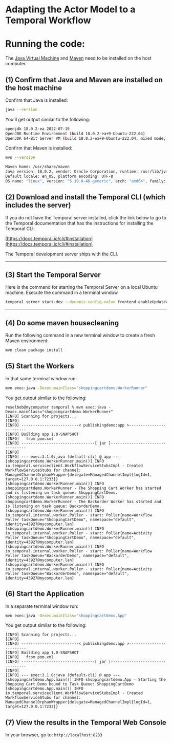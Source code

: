 # Adapting the Actor Model to a Temporal Workflow

# Running the code:

The [Java Virtual Machine](https://openjdk.org/) and [Maven](https://maven.apache.org/install.html) need to be installed
on the host computer.

## (1) Confirm that Java and Maven are installed on the host machine

Confirm that Java is installed:

```bash
java --version
```

You'll get output similar to the following:

```bash
openjdk 18.0.2-ea 2022-07-19
OpenJDK Runtime Environment (build 18.0.2-ea+9-Ubuntu-222.04)
OpenJDK 64-Bit Server VM (build 18.0.2-ea+9-Ubuntu-222.04, mixed mode, sharing)
```

Confirm that Maven is installed:

```bash
mvn --version
```

```bash
Maven home: /usr/share/maven
Java version: 18.0.2, vendor: Oracle Corporation, runtime: /usr/lib/jvm/jdk-18.0.2
Default locale: en_US, platform encoding: UTF-8
OS name: "linux", version: "5.19.0-46-generic", arch: "amd64", family: "unix"
```

## (2) Download and install the Temporal CLI (which includes the server)

If you do not have the Temporal server installed, click the link below to go to the Temporal documentation that has the
instructions for installing the Temporal CLI.

[https://docs.temporal.io/cli/#installation](https://docs.temporal.io/cli/#installation)

The Temporal development server ships with the CLI.

---

## (3) Start the Temporal Server

Here is the command for starting the Temporal Server on a local Ubuntu machine. Execute the command in a terminal
window.

```bash
temporal server start-dev --dynamic-config-value frontend.enableUpdateWorkflowExecution=true
```

---

## (4) Do some maven housecleaning

Run the following command in a new terminal window to create a fresh Maven environment:

```bash
mvn clean package install
```

## (5) Start the Workers

In that same terminal window run:

```bash
mvn exec:java -Dexec.mainClass="shoppingcartdemo.WorkerRunner"
```

You get output similar to the following:

```text
reselbob@mycomputer temporal % mvn exec:java -Dexec.mainClass="shoppingcartdemo.WorkerRunner"
[INFO] Scanning for projects...
[INFO] 
[INFO] -------------------------< publishingdemo:app >-------------------------
[INFO] Building app 1.0-SNAPSHOT
[INFO]   from pom.xml
[INFO] --------------------------------[ jar ]---------------------------------
[INFO] 
[INFO] --- exec:3.1.0:java (default-cli) @ app ---
[shoppingcartdemo.WorkerRunner.main()] INFO io.temporal.serviceclient.WorkflowServiceStubsImpl - Created WorkflowServiceStubs for channel: ManagedChannelOrphanWrapper{delegate=ManagedChannelImpl{logId=1, target=127.0.0.1:7233}}
[shoppingcartdemo.WorkerRunner.main()] INFO shoppingcartdemo.WorkerRunner - The Shopping Cart Worker has started and is listening on task queue: ShoppingCartDemo.
[shoppingcartdemo.WorkerRunner.main()] INFO shoppingcartdemo.WorkerRunner - The Backorder Worker has started and is listening on task queue: BackorderDemo.
[shoppingcartdemo.WorkerRunner.main()] INFO io.temporal.internal.worker.Poller - start: Poller{name=Workflow Poller taskQueue="ShoppingCartDemo", namespace="default", identity=43927@mycomputer.lan}
[shoppingcartdemo.WorkerRunner.main()] INFO io.temporal.internal.worker.Poller - start: Poller{name=Activity Poller taskQueue="ShoppingCartDemo", namespace="default", identity=43927@mycomputer.lan}
[shoppingcartdemo.WorkerRunner.main()] INFO io.temporal.internal.worker.Poller - start: Poller{name=Workflow Poller taskQueue="BackorderDemo", namespace="default", identity=43927@mycomputer.lan}
[shoppingcartdemo.WorkerRunner.main()] INFO io.temporal.internal.worker.Poller - start: Poller{name=Activity Poller taskQueue="BackorderDemo", namespace="default", identity=43927@mycomputer.lan}
```

## (6) Start the Application

In a separate terminal window run:

```bash
mvn exec:java -Dexec.mainClass="shoppingcartdemo.App"
```

You get output similar to the following:

```text
[INFO] Scanning for projects...
[INFO] 
[INFO] -------------------------< publishingdemo:app >-------------------------
[INFO] Building app 1.0-SNAPSHOT
[INFO]   from pom.xml
[INFO] --------------------------------[ jar ]---------------------------------
[INFO] 
[INFO] --- exec:3.1.0:java (default-cli) @ app ---
[shoppingcartdemo.App.main()] INFO shoppingcartdemo.App - Starting the Shopping Cart Demo bound to Task Queue: ShoppingCartDemo
[shoppingcartdemo.App.main()] INFO io.temporal.serviceclient.WorkflowServiceStubsImpl - Created WorkflowServiceStubs for channel: ManagedChannelOrphanWrapper{delegate=ManagedChannelImpl{logId=1, target=127.0.0.1:7233}}

```

## (7) View the results in the Temporal Web Console

In your browser, go to: `http://localhost:8233`




